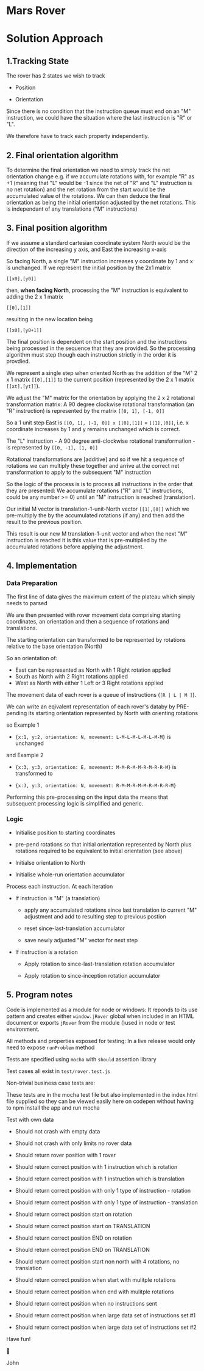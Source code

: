 # Mars Rover

# Solution Approach

## 1.Tracking State

The rover has 2 states we wish to track

- Position

- Orientation

Since there is no condition that the instruction queue must end on an "M" instruction, we could have the situation where the last instruction is "R" or "L".

We therefore have to track each property independently.

## 2. Final orientation algorithm

To determine the final orientation we need to simply track the net orientation change e.g. if we accumulate rotations with, for example "R" as +1 (meaning that "L" would be -1 since the net of "R" and "L" instruction is no net rotation) and the net rotation from the start would be the accumulated value of the rotations. We can then deduce the final orientation as being the initial orientation adjusted by the net rotations. This is independant of any translations ("M" instructions)

## 3. Final position algorithm

If we assume a standard cartesian coordinate system North would be the direction of the increasing y axis, and East the increasing x-axis

So facing North, a single "M" instruction increases y coordinate by 1 and x is unchanged. If we represent the initial position by the 2x1 matrix

`[[x0],[y0]]`

then, **when facing North**, processing the "M" instruction is equivalent to adding the 2 x 1 matrix

`[[0],[1]]`

resulting in the new location being

`[[x0],[y0+1]]`

The final position is dependent on the start position and the instructions being processed in the sequence that they are provided. So the processing algorithm must step though each instruction strictly in the order it is provdied.

We represent a single step when oriented North as the addition of the "M" 2 x 1 matrix `[[0],[1]]` to the current position (represented by the 2 x 1 matrix `[[xt],[yt]]`).

We adjust the "M" matrix for the orientation by applying the 2 x 2 rotational transformation matrix: A 90 degree clockwise rotational transformation (an "R" instruction) is represented by the matrix `[[0, 1], [-1, 0]]`

So a 1 unit step East is `[[0, 1], [-1, 0]] x [[0],[1]]` = `[[1],[0]]`, i.e. x coordinate increases by 1 and y remains unchanged which is correct.

The "L" instruction - A 90 degree anti-clockwise rotational transformation - is represented by `[[0, -1], [1, 0]]`

Rotational transformations are [additive] and so if we hit a sequence of rotations we can multiply these together and arrive at the correct net transformation to apply to the subsequent "M" instruction

So the logic of the process is is to process all instructions in the order that they are presented: We accumulate rotations ("R" and "L" instructions, could be any number >= 0) until an "M" instruction is reached (translation).

Our initial M vector is translation-1-unit-North vector `[[1],[0]]` which we pre-multiply the by the accumulated rotations (if any) and then add the result to the previous position.

This result is our new M translation-1-unit vector and when the next "M" instruction is reached it is this value that is pre-multiplied by the accumulated rotations before applying the adjustment.

## 4. Implementation

### Data Preparation

The first line of data gives the maximum extent of the plateau which simply needs to parsed

We are then presented with rover movement data comprising starting coordinates, an orientation and then a sequence of rotations and translations.

The starting orientation can transformed to be represented by rotations relative to the base orientation (North)

So an orientation of:

- East can be represented as North with 1 Right rotation applied
- South as North with 2 Right rotations applied
- West as North with either 1 Left or 3 Right rotations applied

The movement data of each rover is a queue of instructions (`[R | L | M ]`).

We can write an eqivalent representation of each rover's databy by PRE-pending its starting orientation represented by North with orienting rotations

so Example 1

- `{x:1, y:2, orientation: N, movement: L-M-L-M-L-M-L-M-M}` is unchanged

and Example 2

- `{x:3, y:3, orientation: E, movement: M-M-R-M-M-R-M-R-R-M}` is transformed to

- `{x:3, y:3, orientation: N, movement: R-M-M-R-M-M-R-M-R-R-M}`

Performing this pre-processing on the input data the means that subsequent processing logic is simplified and generic.

### Logic

- Initialise position to starting coordinates

- pre-pend rotations so that initial orientation represented by North plus rotations required to be equivalent to initial orientation (see above)

- Initialse orientation to North

- Initialise whole-run orientation accumulator

Process each instruction. At each iteration

- If instruction is "M" (a translation)

  - apply any accumulated rotations since last translation to current "M" adjustment and add to resulting step to previous postion

  - reset since-last-translation accumulator

  - save newly adjusted "M" vector for next step

- If instruction is a rotation

  - Apply rotation to since-last-translation rotation accumulator

  - Apply rotation to since-inception rotation accumulator

## 5. Program notes

Code is implemented as a module for node or windows: It reponds to its use pattern and creates either `window.jRover` global when included in an HTML document or exports `jRover` from the module ()used in node or test environment.

All methods and properties exposed for testing: In a live release would only need to expose `runProblem` method

Tests are specified using `mocha` with `should` assertion library

Test cases all exist in `test/rover.test.js`

Non-trivial business case tests are:

These tests are in the mocha test file but also implemented in the index.html file supplied so they can be viewed easily here on codepen without having to npm install the app and run mocha

Test with own data

- Should not crash with empty data

- Should not crash with only limits no rover data

- Should return rover position with 1 rover

- Should return correct position with 1 instruction which is rotation

- Should return correct position with 1 instruction which is translation

- Should return correct position with only 1 type of instruction - rotation

- Should return correct position with only 1 type of instruction - translation

- Should return correct position start on rotation

- Should return correct position start on TRANSLATION

- Should return correct position END on rotation

- Should return correct position END on TRANSLATION

- Should return correct position start non north with 4 rotations, no translation
- Should return correct position when start with mulitple rotations
- Should return correct position when end with mulitple rotations
- Should return correct position when no instructions sent

- Should return correct position when large data set of instructions set #1

- Should return correct position when large data set of instructions set #2

Have fun!

:clown_face:

John

